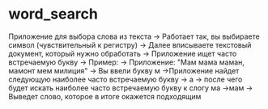 # word_search
Приложение для выбора слова из текста     -> Работает так, вы выбираете символ (чувствительный к регистру)     -> Далее вписываете текстовый документ, который нужно обработать     -> Приложение ищет часто встречаемую букву         -> Пример:             -> Приложение: "Мам мама маман, мамонт мем милиция"             -> Вы ввели букву м                 ->Приложение найдет следующую наиболее часто встречаемую букву -> а                 -> после чего будет искать наиболее часто встречаемую букву к слогу ма ->мам                 -> Выведет слово, которое в итоге окажется подходящим

